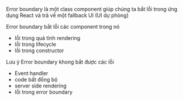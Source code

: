 Error boundary là một class component giúp chúng ta bắt lỗi trong ứng dụng React và trả về một fallback UI (UI dự phòng)

Error boundary bắt lỗi các component trong nó

- lỗi trong quá tình rendering
- lỗi trong lifecycle
- lỗi trong constructor

Lưu ý Error boundary khong bắt được các lỗi

- Event handler
- code bất đồng bộ
- server side rendering
- lỗi trong error boundary
